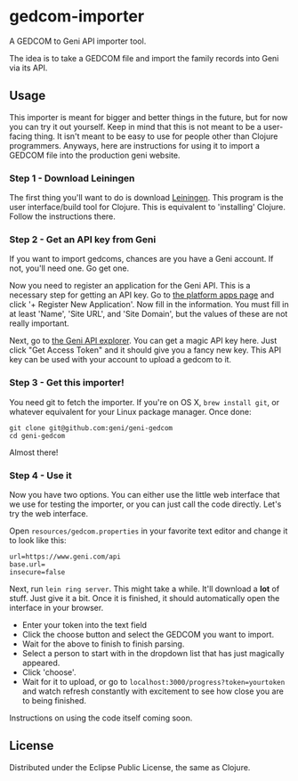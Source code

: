 # gedcom-importer

A GEDCOM to Geni API importer tool.

The idea is to take a GEDCOM file and import the family records into
Geni via its API.

## Usage

This importer is meant for bigger and better things in the future, but for now
you can try it out yourself. Keep in mind that this is not meant to be a
user-facing thing. It isn't meant to be easy to use for people other than
Clojure programmers. Anyways, here are instructions for using it to import a
GEDCOM file into the production geni website.

### Step 1 - Download Leiningen

The first thing you'll want to do is download
[Leiningen](https://github.com/technomancy/leiningen). This program is the user
interface/build tool for Clojure. This is equivalent to 'installing'
Clojure. Follow the instructions there.

### Step 2 - Get an API key from Geni

If you want to import gedcoms, chances are you have a Geni account. If not,
you'll need one. Go get one.

Now you need to register an application for the Geni API. This is a necessary
step for getting an API key. Go to
[the platform apps page](http://www.geni.com/platform/developer/apps) and click
'+ Register New Application'. Now fill in the information. You must fill in at
least 'Name', 'Site URL', and 'Site Domain', but the values of these are not
really important.

Next, go to
[the Geni API explorer](https://www.geni.com/platform/developer/api_explorer). You
can get a magic API key here. Just click "Get Access Token" and it should give
you a fancy new key. This API key can be used with your account to upload a
gedcom to it.

### Step 3 - Get this importer!

You need git to fetch the importer. If you're on OS X, `brew install git`, or
whatever equivalent for your Linux package manager. Once done:

```
git clone git@github.com:geni/geni-gedcom
cd geni-gedcom
```

Almost there!

### Step 4 - Use it

Now you have two options. You can either use the little web interface that we
use for testing the importer, or you can just call the code directly. Let's try
the web interface.

Open `resources/gedcom.properties` in your favorite text editor and change it to
look like this:

```
url=https://www.geni.com/api
base.url=
insecure=false
```

Next, run `lein ring server`. This might take a while. It'll download a **lot** of
stuff. Just give it a bit. Once it is finished, it should automatically open the
interface in your browser. 

* Enter your token into the text field
* Click the choose button and select the GEDCOM you want to import.
* Wait for the above to finish to finish parsing.
* Select a person to start with in the dropdown list that has just magically
  appeared.
* Click 'choose'.
* Wait for it to upload, or go to `localhost:3000/progress?token=yourtoken` and
  watch refresh constantly with excitement to see how close you are to being
  finished.
  
Instructions on using the code itself coming soon.

## License

Distributed under the Eclipse Public License, the same as Clojure.
